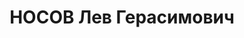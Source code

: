 ---
title: НОСОВ Лев Герасимович
description: б.ст.инспектор Андреевского РайФО г.Ростова обвиняемый в деле Лучанинова
---